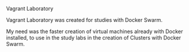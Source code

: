 Vagrant Laboratory

Vagrant Laboratory was created for studies with Docker Swarm.

My need was the faster creation of virtual machines already with Docker installed, to use in the study labs in the creation of Clusters with Docker Swarm.